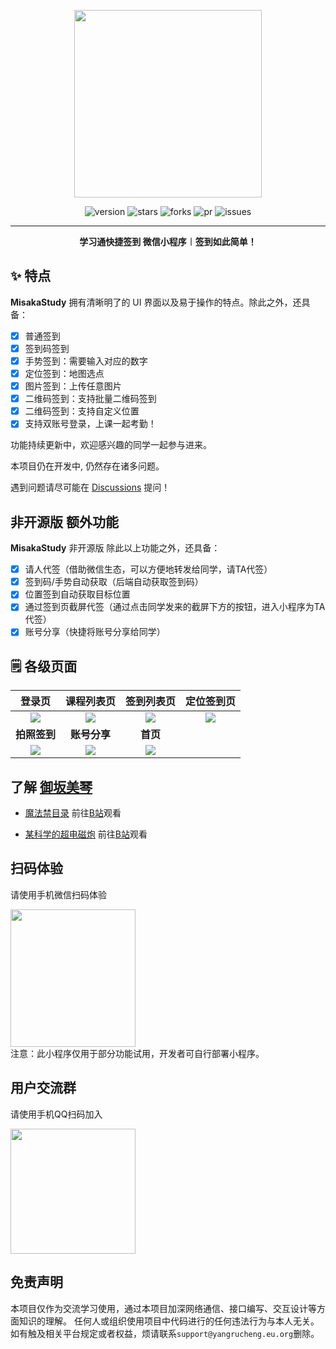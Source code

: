 <center><div align="center">

<img src="https://testingcf.jsdelivr.net/gh/Misaka-OpenSource/Chaoxing-WechatMiniProgram/static/assets/logo.png" width = 300 height = 300 /></img>

<img alt="version" src="https://img.shields.io/github/last-commit/Misaka-OpenSource/Chaoxing-WechatMiniProgram.svg?style=for-the-badge&label=%E6%9C%80%E5%90%8E%E6%9B%B4%E6%96%B0&logo=velog&logoColor=BE95FF&color=7B68EE"/></img>
<img alt="stars" src="https://img.shields.io/github/stars/Misaka-OpenSource/Chaoxing-WechatMiniProgram.svg?style=for-the-badge&label=Stars&logo=undertale&logoColor=orange&color=orange"/></img>
<img alt="forks" src="https://img.shields.io/github/forks/Misaka-OpenSource/Chaoxing-WechatMiniProgram.svg?style=for-the-badge&label=Forks&logo=stackshare&logoColor=f92f60&color=f92f60"/></img>
<img alt="pr" src="https://img.shields.io/github/issues-pr-closed/Misaka-OpenSource/Chaoxing-WechatMiniProgram.svg?style=for-the-badge&label=PR&logo=addthis&logoColor=green&color=0AC18E"/></img>
<img alt="issues" src="https://img.shields.io/github/issues/Misaka-OpenSource/Chaoxing-WechatMiniProgram.svg?style=for-the-badge&label=Issues&logo=openbugbounty&logoColor=e38dff&color=e38dff"/></img>

</div></center>


---

<div align="center" style="font-weight:bold"><b>学习通快捷签到 微信小程序︱签到如此简单！</b></div>  


## ✨ 特点
**MisakaStudy** 拥有清晰明了的 UI 界面以及易于操作的特点。除此之外，还具备：

- [x] 普通签到  
- [x] 签到码签到
- [x] 手势签到：需要输入对应的数字
- [x] 定位签到：地图选点
- [x] 图片签到：上传任意图片
- [x] 二维码签到：支持批量二维码签到
- [x] 二维码签到：支持自定义位置
- [x] 支持双账号登录，上课一起考勤！

功能持续更新中，欢迎感兴趣的同学一起参与进来。

本项目仍在开发中, 仍然存在诸多问题。

遇到问题请尽可能在 [Discussions](https://github.com/Misaka-OpenSource/Chaoxing-WechatMiniProgram/discussions) 提问！

## 非开源版 额外功能
**MisakaStudy** 非开源版 除此以上功能之外，还具备：

- [x] 请人代签（借助微信生态，可以方便地转发给同学，请TA代签） 
- [x] 签到码/手势自动获取（后端自动获取签到码）
- [x] 位置签到自动获取目标位置
- [x] 通过签到页截屏代签（通过点击同学发来的截屏下方的按钮，进入小程序为TA代签）
- [x] 账号分享（快捷将账号分享给同学）

## 🗒️ 各级页面
| **登录页** | **课程列表页** | **签到列表页** | **定位签到页** |
|:---:|:---:|:---:|:---:|
| <div align="center"> <img src="https://testingcf.jsdelivr.net/gh/Misaka-OpenSource/Chaoxing-WechatMiniProgram/static/assets/登录页.jpg"/> </div> | <div align="center"> <img src="https://testingcf.jsdelivr.net/gh/Misaka-OpenSource/Chaoxing-WechatMiniProgram/static/assets/课程列表.jpg"/> </div> | <div align="center"> <img src="https://testingcf.jsdelivr.net/gh/Misaka-OpenSource/Chaoxing-WechatMiniProgram/static/assets/签到活动列表.jpg"/> </div> | <div align="center"> <img src="https://testingcf.jsdelivr.net/gh/Misaka-OpenSource/Chaoxing-WechatMiniProgram/static/assets/位置签到.jpg"/> </div> |
| **拍照签到** | **账号分享** | **首页** |  |
| <div align="center"> <img src="https://testingcf.jsdelivr.net/gh/Misaka-OpenSource/Chaoxing-WechatMiniProgram/static/assets/拍照签到.jpg"/> </div>| <div align="center"> <img src="https://testingcf.jsdelivr.net/gh/Misaka-OpenSource/Chaoxing-WechatMiniProgram/static/assets/账号分享.jpg"/> </div>|<div align="center"> <img src="https://testingcf.jsdelivr.net/gh/Misaka-OpenSource/Chaoxing-WechatMiniProgram/static/assets/首页.jpg"/> </div> | 


## 了解 [御坂美琴](https://zh.moegirl.org.cn/zh-hans/御坂美琴)

+ [魔法禁目录](https://zh.moegirl.org.cn/魔法禁书目录) 前往[B站](https://www.bilibili.com/bangumi/play/ep83828)观看

+ [某科学的超电磁炮](https://zh.moegirl.org.cn/某科学的超电磁炮) 前往[B站](https://www.bilibili.com/bangumi/play/ep84352)观看

## 扫码体验
请使用手机微信扫码体验
<div> <img src="https://testingcf.jsdelivr.net/gh/Misaka-OpenSource/Chaoxing-WechatMiniProgram/static/assets/qrcode.jpg" width = 200 height = 220 /> </div>
注意：此小程序仅用于部分功能试用，开发者可自行部署小程序。

## 用户交流群
请使用手机QQ扫码加入
<div> <img src="https://testingcf.jsdelivr.net/gh/Misaka-OpenSource/Chaoxing-WechatMiniProgram/static/assets/qrcode-QQ.png" width = 200 height = 200 /> </div>

## 免责声明
本项目仅作为交流学习使用，通过本项目加深网络通信、接口编写、交互设计等方面知识的理解。
任何人或组织使用项目中代码进行的任何违法行为与本人无关。如有触及相关平台规定或者权益，烦请联系`support@yangrucheng.eu.org`删除。
